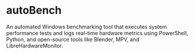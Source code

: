 # autoBench
An automated Windows benchmarking tool that executes system performance tests and logs real-time hardware metrics using PowerShell, Python, and open-source tools like Blender, MPV, and LibreHardwareMonitor. 
